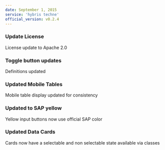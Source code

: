 ```yaml
---
date: September 1, 2015
service: 'hybris techne'
official_version: v0.2.4
---
```


<h3>Update License</h3>

<p>License update to Apache 2.0</p>

<h3>Toggle button updates</h3>

<p>Definitions updated</p>

<h3>Updated Mobile Tables</h3>

<p>Mobile table display updated for consistency</p>

<h3>Updated to SAP yellow</h3>

<p>Yellow input buttons now use official SAP color</p>

<h3>Updated Data Cards</h3>

<p>Cards now have a selectable and non selectable state available via classes</p>
